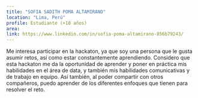 ```yaml
---
title: "SOFIA SADITH POMA ALTAMIRANO"
location: "Lima, Perú"
profile: Estudiante (+18 años)
area: 
link: https://www.linkedin.com/in/sofia-poma-altamirano-856b79243/
---
```


Me interesa participar en la hackaton, ya que soy una persona que le gusta asumir retos, así como estar constantemente aprendiendo. Considero que esta hackaton me da la oportunidad de aprender y poner en práctica mis habilidades en el área de data, y también mis habilidades comunicativas y de trabajo en equipo. Así también, al poder compartir con otros compañeros, puedo aprender de los diferentes enfoques que tienen para resolver el reto.